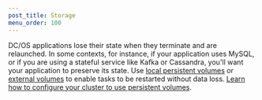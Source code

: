 ```yaml
---
post_title: Storage
menu_order: 100 
---
```


DC/OS applications lose their state when they terminate and are relaunched. In some contexts, for instance, if your application uses MySQL, or if you are using a stateful service like Kafka or Cassandra, you'll want your application to preserve its state. Use [local persistent volumes](/docs/1.8/usage/storage/persistent-volume/) or [external volumes](/docs/1.8/usage/storage/external-storage/) to enable tasks to be restarted without data loss. [Learn how to configure your cluster to use persistent volumes](/docs/1.8/administration/storage/mount-disk-resources/).